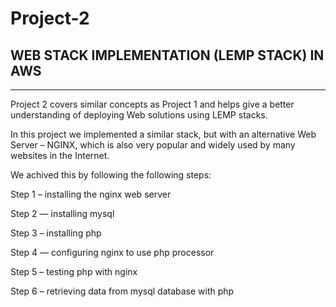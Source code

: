 # Project-2


## WEB STACK IMPLEMENTATION (LEMP STACK) IN AWS
---

Project 2 covers similar concepts as Project 1 and helps give a better understanding of deploying Web solutions using LEMP stacks.

In this project we implemented a similar stack, but with an alternative Web Server – NGINX, which is also very popular and widely used by many websites in the Internet.

We achived this by following the following steps:

Step 1 – installing the nginx web server


Step 2 — installing mysql


Step 3 – installing php


Step 4 — configuring nginx to use php processor


Step 5 – testing php with nginx


Step 6 – retrieving data from mysql database with php



